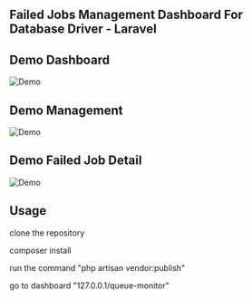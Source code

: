 ## Failed Jobs Management Dashboard For Database Driver - Laravel


## Demo Dashboard

![Demo](https://raw.githubusercontent.com/pyaesone17/queue-monitor/master/demo_1.png)

## Demo Management

![Demo](https://raw.githubusercontent.com/pyaesone17/queue-monitor/master/demo_2.png)

## Demo Failed Job Detail

![Demo](https://raw.githubusercontent.com/pyaesone17/queue-monitor/master/demo_3.png)

## Usage

clone the repository

composer install

run the command "php artisan vendor:publish"

go to dashboard "127.0.0.1/queue-monitor"
